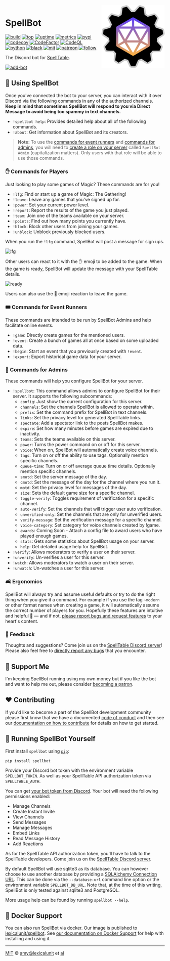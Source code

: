 <img align="right" width="200" src="https://raw.githubusercontent.com/lexicalunit/spellbot/master/spellbot.png" />

# SpellBot

[![build][build-badge]][build]
[![top][top-badge]][top]
[![uptime][uptime-badge]][uptime]
[![metrics][metrics-badge]][metrics]
[![pypi][pypi-badge]][pypi]
[![codecov][codecov-badge]][codecov]
[![CodeFactor][factor-badge]][factor]
[![CodeQL][codeql-badge]][security]
[![python][python-badge]][python]
[![black][black-badge]][black]
[![mit][mit-badge]][mit]
[![patreon][patreon-button]][patreon]
[![follow][follow-badge]][follow]

The Discord bot for [SpellTable][spelltable].

[![add-bot][add-bot-button]][add-bot]

## 🤖 Using SpellBot

Once you've connected the bot to your server, you can interact with it over
Discord via the following commands in any of the authorized channels. **Keep in
mind that sometimes SpellBot will respond to you via Direct Message to avoid
being too spammy in text channels.**

- `!spellbot help`: Provides detailed help about all of the following commands.
- `!about`: Get information about SpellBot and its creators.

> **Note:** To use the
> [commands for event runners](#%EF%B8%8F-commands-for-event-runners)
> and [commands for admins](#-commands-for-admins), you will need to
> [create a role on your server][create-role] called `SpellBot Admin`
> (capitalization matters). Only users with that role will be able to use those
> commands.

### ✋ Commands for Players

Just looking to play some games of Magic? These commands are for you!

- `!lfg`: Find or start up a game of Magic: The Gathering!
- `!leave`: Leave any games that you've signed up for.
- `!power`: Set your current power level.
- `!report`: Report the results of the game you just played.
- `!team`: Join one of the teams available on your server.
- `!points`: Find out how many points you currently have.
- `!block`: Block other users from joining your games.
- `!unblock`: Unblock previously blocked users.

When you run the `!lfg` command, SpellBot will post a message for sign ups.

![lfg][lfg]

Other users can react to it with the ✋ emoji to be added to the game. When the
game is ready, SpellBot will update the message with your SpellTable details.

![ready][ready]

Users can also use the 🚫 emoji reaction to leave the game.

### 🎟️ Commands for Event Runners

These commands are intended to be run by SpellBot Admins and help facilitate
online events.

- `!game`: Directly create games for the mentioned users.
- `!event`: Create a bunch of games all at once based on some uploaded data.
- `!begin`: Start an event that you previously created with `!event`.
- `!export`: Export historical game data for your server.

### 👑 Commands for Admins

These commands will help you configure SpellBot for your server.

- `!spellbot`: This command allows admins to configure SpellBot for their
  server. It supports the following subcommands:
  - `config`: Just show the current configuration for this server.
  - `channels`: Set the channels SpellBot is allowed to operate within.
  - `prefix`: Set the command prefix for SpellBot in text channels.
  - `links`: Set the privacy level for generated SpellTable links.
  - `spectate`: Add a spectator link to the posts SpellBot makes.
  - `expire`: Set how many minutes before games are expired due to inactivity.
  - `teams`: Sets the teams available on this server.
  - `power`: Turns the power command on or off for this server.
  - `voice`: When on, SpellBot will automatically create voice channels.
  - `tags`: Turn on or off the ability to use tags. Optionally mention specific channels.
  - `queue-time`: Turn on or off average queue time details. Optionally mention specific channels.
  - `smotd`: Set the server message of the day.
  - `cmotd`: Set the message of the day for the channel where you run it.
  - `motd`: Set the privacy level for messages of the day.
  - `size`: Sets the default game size for a specific channel.
  - `toggle-verify`: Toggles requirement of verification for a specific channel.
  - `auto-verify`: Set the channels that will trigger user auto verification.
  - `unverified-only`: Set the channels that are only for unverified users.
  - `verify-message`: Set the verification message for a specific channel.
  - `voice-category`: Set category for voice channels created by !game.
  - `awards`: Coming Soon - Attach a config file to award users who have played enough games.
  - `stats`: Gets some statistics about SpellBot usage on your server.
  - `help`: Get detailed usage help for SpellBot.
- `!verify`: Allows moderators to verify a user on their server.
- `!unverify`: Un-verifies a user for this server.
- `!watch`: Allows moderators to watch a user on their server.
- `!unwatch`: Un-watches a user for this server.

### 🛋️ Ergonomics

SpellBot will always try and assume useful defaults or try to do the right thing
when you give it a command. For example if you use the tag <code>~modern</code>
or other format names when creating a game, it will automatically assume the
correct number of players for you. Hopefully these features are intuitive and
helpful 🤞 — and if not, [please report bugs and request features][issues]
to your heart's content.

### 🎤 Feedback

Thoughts and suggestions? Come join us on the
[SpellTable Discord server][discord-invite]! Please also feel free
to [directly report any bugs][issues] that you encounter.

## 🙌 Support Me

I'm keeping SpellBot running using my own money but if you like the bot and want
to help me out, please consider [becoming a patron][patreon].

## ❤️ Contributing

If you'd like to become a part of the SpellBot development community please
first know that we have a documented [code of conduct](CODE_OF_CONDUCT.md) and
then see our [documentation on how to contribute](CONTRIBUTING.md) for details
on how to get started.

## 🔧 Running SpellBot Yourself

First install `spellbot` using [`pip`](https://pip.pypa.io/en/stable/):

```shell
pip install spellbot
```

Provide your Discord bot token with the environment variable `SPELLBOT_TOKEN`.
As well as your SpellTable API authorization token via `SPELLTABLE_AUTH`.

You can get [your bot token from Discord][discord-bot-docs]. Your bot will
need the following permissions enabled:

- Manage Channels
- Create Instant Invite
- View Channels
- Send Messages
- Manage Messages
- Embed Links
- Read Message History
- Add Reactions

As for the SpellTable API authorization token, you'll have to talk to the
SpellTable developers. Come join us on the
[SpellTable Discord server][spelltable-discord].

By default SpellBot will use sqlite3 as its database. You can however choose to
use another database by providing a [SQLAlchemy Connection URL][db-url]. This
can be done via the `--database-url` command line option or the environment
variable `SPELLBOT_DB_URL`. Note that, at the time of this writing, SpellBot is
only tested against sqlite3 and PostgreSQL.

More usage help can be found by running `spellbot --help`.

## 🐳 Docker Support

You can also run SpellBot via docker. Our image is published to
[lexicalunit/spellbot][docker-hub]. See [our documentation on Docker Support](DOCKER.md) for help
with installing and using it.

---

[MIT][mit] © [amy@lexicalunit][lexicalunit] et [al][contributors]

[add-bot-button]: https://user-images.githubusercontent.com/1903876/88951823-5d6c9a00-d24b-11ea-8523-d256ccbf4a3c.png
[add-bot]: https://discordapp.com/api/oauth2/authorize?client_id=725510263251402832&permissions=268528721&scope=bot
[black-badge]: https://img.shields.io/badge/code%20style-black-000000.svg
[black]: https://github.com/psf/black
[build-badge]: https://github.com/lexicalunit/spellbot/workflows/build/badge.svg
[build]: https://github.com/lexicalunit/spellbot/actions
[codecov-badge]: https://codecov.io/gh/lexicalunit/spellbot/branch/master/graph/badge.svg
[codecov]: https://codecov.io/gh/lexicalunit/spellbot
[codeql-badge]: https://github.com/lexicalunit/spellbot/workflows/CodeQL/badge.svg
[contributors]: https://github.com/lexicalunit/spellbot/graphs/contributors
[create-role]: https://support.discord.com/hc/en-us/articles/206029707-How-do-I-set-up-Permissions-
[db-url]: https://docs.sqlalchemy.org/en/latest/core/engines.html
[discord-bot-docs]: https://discord.com/developers/docs/topics/oauth2#bots
[discord-invite]: https://discord.gg/zXzgqMN
[docker-hub]: https://hub.docker.com/r/lexicalunit/spellbot
[factor-badge]: https://www.codefactor.io/repository/github/lexicalunit/spellbot/badge
[factor]: https://www.codefactor.io/repository/github/lexicalunit/spellbot
[follow-badge]: https://img.shields.io/twitter/follow/SpellBotIO?style=social
[follow]: https://twitter.com/intent/follow?screen_name=SpellBotIO
[issues]: https://github.com/lexicalunit/spellbot/issues
[patreon]: https://www.patreon.com/lexicalunit
[patreon-button]: https://img.shields.io/endpoint.svg?url=https%3A%2F%2Fshieldsio-patreon.vercel.app%2Fapi%3Fusername%3Dlexicalunit%26type%3Dpatrons88951826-5e053080-d24b-11ea-9a81-f1b5431a5d4b.png
[lexicalunit]: http://github.com/lexicalunit
[lfg]: https://user-images.githubusercontent.com/1903876/91242259-cedd2280-e6fb-11ea-8d30-e7127b6f96e9.png
[metrics-badge]: https://img.shields.io/badge/metrics-grafana-orange.svg
[metrics]: https://lexicalunit.grafana.net/d/4TSUCbcMz/spellbot?orgId=1
[mit-badge]: https://img.shields.io/badge/License-MIT-yellow.svg
[mit]: https://opensource.org/licenses/MIT
[pypi-badge]: https://img.shields.io/pypi/v/spellbot
[pypi]: https://pypi.org/project/spellbot/
[python-badge]: https://img.shields.io/badge/python-3.8+-blue.svg
[python]: https://www.python.org/
[ready]: https://user-images.githubusercontent.com/1903876/91242257-cdabf580-e6fb-11ea-86ad-8f1aaf6d34dc.png
[security]: https://github.com/lexicalunit/spellbot/security
[spelltable-discord]: https://discord.gg/zXzgqMN
[spelltable]: https://www.spelltable.com/
[top-badge]: https://top.gg/api/widget/status/725510263251402832.svg?noavatar=true
[top]: https://top.gg/bot/725510263251402832
[uptime-badge]: https://img.shields.io/uptimerobot/ratio/m785764282-c51c742e56a87d802968efcc
[uptime]: https://uptimerobot.com/dashboard#785764282
